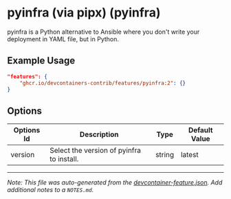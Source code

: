 
# pyinfra (via pipx) (pyinfra)

pyinfra is a Python alternative to Ansible where you don't write your deployment in YAML file, but in Python.

## Example Usage

```json
"features": {
    "ghcr.io/devcontainers-contrib/features/pyinfra:2": {}
}
```

## Options

| Options Id | Description | Type | Default Value |
|-----|-----|-----|-----|
| version | Select the version of pyinfra to install. | string | latest |



---

_Note: This file was auto-generated from the [devcontainer-feature.json](https://github.com/devcontainers-contrib/features/blob/main/src/pyinfra/devcontainer-feature.json).  Add additional notes to a `NOTES.md`._
